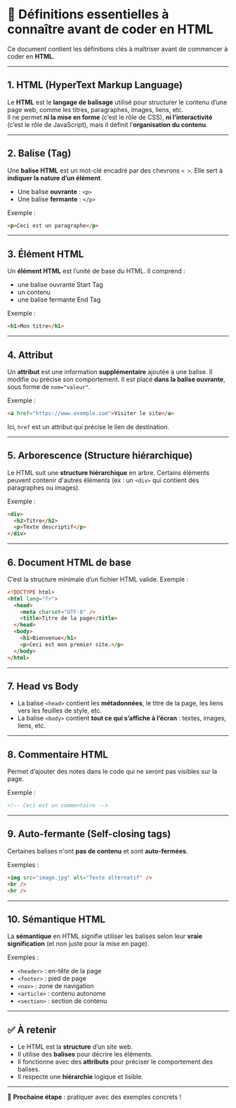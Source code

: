 # 🧠 Définitions essentielles à connaître avant de coder en HTML

Ce document contient les définitions clés à maîtriser avant de commencer à coder en **HTML**.

---

## 1. HTML (HyperText Markup Language)

Le **HTML** est le **langage de balisage** utilisé pour structurer le contenu d’une page web, comme les titres, paragraphes, images, liens, etc.  
Il ne permet **ni la mise en forme** (c’est le rôle de CSS), **ni l’interactivité** (c’est le rôle de JavaScript), mais il définit l’**organisation du contenu**.

---

## 2. Balise (Tag)

Une **balise HTML** est un mot-clé encadré par des chevrons `< >`. Elle sert à **indiquer la nature d’un élément**.

- Une balise **ouvrante** : `<p>`
- Une balise **fermante** : `</p>`

Exemple :

```html
<p>Ceci est un paragraphe</p>
```

---

## 3. Élément HTML

Un **élément HTML** est l’unité de base du HTML. Il comprend :

- une balise ouvrante Start Tag
- un contenu
- une balise fermante End Tag

Exemple :

```html
<h1>Mon titre</h1>
```

---

## 4. Attribut

Un **attribut** est une information **supplémentaire** ajoutée à une balise. Il modifie ou précise son comportement.
Il est placé **dans la balise ouvrante**, sous forme de `nom="valeur"`.

Exemple :

```html
<a href="https://www.exemple.com">Visiter le site</a>
```

Ici, `href` est un attribut qui précise le lien de destination.

---

## 5. Arborescence (Structure hiérarchique)

Le HTML suit une **structure hiérarchique** en arbre. Certains éléments peuvent contenir d'autres éléments (ex : un `<div>` qui contient des paragraphes ou images).

Exemple :

```html
<div>
  <h2>Titre</h2>
  <p>Texte descriptif</p>
</div>
```

---

## 6. Document HTML de base

C’est la structure minimale d’un fichier HTML valide.
Exemple :

```html
<!DOCTYPE html>
<html lang="fr">
  <head>
    <meta charset="UTF-8" />
    <title>Titre de la page</title>
  </head>
  <body>
    <h1>Bienvenue</h1>
    <p>Ceci est mon premier site.</p>
  </body>
</html>
```

---

## 7. Head vs Body

- La balise `<head>` contient les **métadonnées**, le titre de la page, les liens vers les feuilles de style, etc.
- La balise `<body>` contient **tout ce qui s’affiche à l’écran** : textes, images, liens, etc.

---

## 8. Commentaire HTML

Permet d’ajouter des notes dans le code qui ne seront pas visibles sur la page.

Exemple :

```html
<!-- Ceci est un commentaire -->
```

---

## 9. Auto-fermante (Self-closing tags)

Certaines balises n'ont **pas de contenu** et sont **auto-fermées**.

Exemples :

```html
<img src="image.jpg" alt="Texte alternatif" />
<br />
<hr />
```

---

## 10. Sémantique HTML

La **sémantique** en HTML signifie utiliser les balises selon leur **vraie signification** (et non juste pour la mise en page).

Exemples :

- `<header>` : en-tête de la page
- `<footer>` : pied de page
- `<nav>` : zone de navigation
- `<article>` : contenu autonome
- `<section>` : section de contenu

---

## ✅ À retenir

- Le HTML est la **structure** d’un site web.
- Il utilise des **balises** pour décrire les éléments.
- Il fonctionne avec des **attributs** pour préciser le comportement des balises.
- Il respecte une **hiérarchie** logique et lisible.

---

🎯 **Prochaine étape** : pratiquer avec des exemples concrets !

```

```

